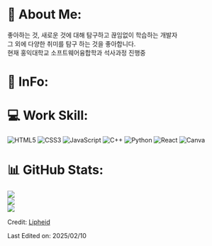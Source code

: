 # 💫 About Me:
좋아하는 것, 새로운 것에 대해 탐구하고 끊임없이 학습하는 개발자<br>그 외에 다양한 취미를 탐구 하는 것을 좋아합니다.<br> 현재 홍익대학교 소프트웨어융합학과 석사과정 진행중<br>

# 💫 InFo:




# 💻  Work Skill:
![HTML5](https://img.shields.io/badge/html5-%23E34F26.svg?style=for-the-badge&logo=html5&logoColor=white) ![CSS3](https://img.shields.io/badge/css3-%231572B6.svg?style=for-the-badge&logo=css3&logoColor=white)  ![JavaScript](https://img.shields.io/badge/javascript-%23323330.svg?style=for-the-badge&logo=javascript&logoColor=%23F7DF1E) 
![C++](https://img.shields.io/badge/C%2B%2B-00599C?style=for-the-badge&logo=c%2B%2B&logoColor=white) ![Python](https://img.shields.io/badge/Python-3776AB?style=for-the-badge&logo=python&logoColor=white)
![React](https://img.shields.io/badge/react-%2320232a.svg?style=for-the-badge&logo=react&logoColor=%2361DAFB) ![Canva](https://img.shields.io/badge/Canva-%2300C4CC.svg?style=for-the-badge&logo=Canva&logoColor=white) 


# 📊 GitHub Stats:
![](https://github-readme-stats.vercel.app/api?username=Lipheid&theme=dark&hide_border=false&include_all_commits=false&count_private=false)<br/>
![](https://github-readme-streak-stats.herokuapp.com/?user=Lipheid&theme=dark&hide_border=false)<br/>
![](https://github-readme-stats.vercel.app/api/top-langs/?username=Lipheid&theme=dark&hide_border=false&include_all_commits=false&count_private=false&layout=compact)



Credit: [Lipheid](https://github.com/Lipheid)

Last Edited on: 2025/02/10
